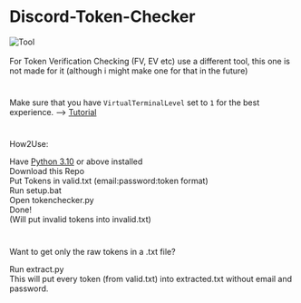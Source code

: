 # Discord-Token-Checker

![Tool](https://schuh.wtf/resources/images/tokenchecker.png)
<br>
<br>
For Token Verification Checking (FV, EV etc) use a different tool, this one is not made for it (although i might make one for that in the future)
#
Make sure that you have `VirtualTerminalLevel` set to `1` for the best experience. --> [Tutorial](https://www.youtube.com/watch?v=HeJOyEw3RtM)
#
How2Use:

Have [Python 3.10](https://www.python.org/downloads/) or above installed<br>
Download this Repo<br>
Put Tokens in valid.txt (email:password:token format)<br>
Run setup.bat<br>
Open tokenchecker.py<br>
Done!<br>
(Will put invalid tokens into invalid.txt)
<br>
#
Want to get only the raw tokens in a .txt file?

Run extract.py<br>
This will put every token (from valid.txt) into extracted.txt without email and password.
